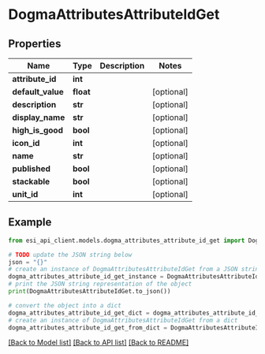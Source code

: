 # DogmaAttributesAttributeIdGet


## Properties

Name | Type | Description | Notes
------------ | ------------- | ------------- | -------------
**attribute_id** | **int** |  | 
**default_value** | **float** |  | [optional] 
**description** | **str** |  | [optional] 
**display_name** | **str** |  | [optional] 
**high_is_good** | **bool** |  | [optional] 
**icon_id** | **int** |  | [optional] 
**name** | **str** |  | [optional] 
**published** | **bool** |  | [optional] 
**stackable** | **bool** |  | [optional] 
**unit_id** | **int** |  | [optional] 

## Example

```python
from esi_api_client.models.dogma_attributes_attribute_id_get import DogmaAttributesAttributeIdGet

# TODO update the JSON string below
json = "{}"
# create an instance of DogmaAttributesAttributeIdGet from a JSON string
dogma_attributes_attribute_id_get_instance = DogmaAttributesAttributeIdGet.from_json(json)
# print the JSON string representation of the object
print(DogmaAttributesAttributeIdGet.to_json())

# convert the object into a dict
dogma_attributes_attribute_id_get_dict = dogma_attributes_attribute_id_get_instance.to_dict()
# create an instance of DogmaAttributesAttributeIdGet from a dict
dogma_attributes_attribute_id_get_from_dict = DogmaAttributesAttributeIdGet.from_dict(dogma_attributes_attribute_id_get_dict)
```
[[Back to Model list]](../README.md#documentation-for-models) [[Back to API list]](../README.md#documentation-for-api-endpoints) [[Back to README]](../README.md)



